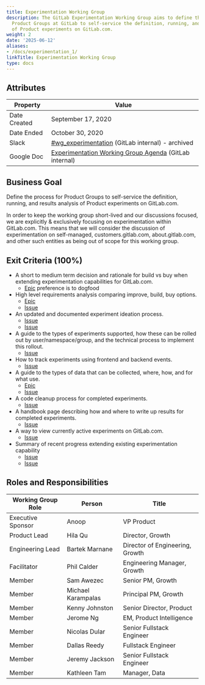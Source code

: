 ```yaml
---
title: Experimentation Working Group
description: The GitLab Experimentation Working Group aims to define the process for
  Product Groups at GitLab to self-service the definition, running, and results analysis
  of Product experiments on GitLab.com.
weight: 2
date: '2025-06-12'
aliases:
- /docs/experimentation_1/
linkTitle: Experimentation Working Group
type: docs
---
```


## Attributes

| Property | Value |
|----------|-------|
| Date Created | September 17, 2020 |
| Date Ended   | October 30, 2020 |
| Slack        | [#wg_experimentation](https://gitlab.slack.com/archives/C01BJUKUEDN) (GitLab internal) - archived |
| Google Doc   | [Experimentation Working Group Agenda](https://drive.google.com/drive/search?q=title:%22Experimentation%20Working%20Group%22) (GitLab internal) |

## Business Goal

Define the process for Product Groups to self-service the definition, running, and results analysis of Product experiments on GitLab.com.

In order to keep the working group short-lived and our discussions focused, we are explicitly & exclusively focusing on experimentation within GitLab.com. This means that we will consider the discussion of experimentation on self-managed, customers.gitlab.com, about.gitlab.com, and other such entities as being out of scope for this working group.

## Exit Criteria (100%)

- A short to medium term decision and rationale for build vs buy when extending experimentation capabilities for GitLab.com.
  - [Epic](https://gitlab.com/groups/gitlab-org/growth/-/epics/48) preference is to dogfood
- High level requirements analysis comparing improve, build, buy options.
  - [Epic](https://gitlab.com/groups/gitlab-org/growth/-/epics/53)
  - [Issue](https://gitlab.com/gitlab-org/growth/experimentation/-/issues/2)
- An updated and documented experiment ideation process.
  - [Issue](https://gitlab.com/gitlab-org/growth/experimentation/-/issues/14)
  - [Issue](https://gitlab.com/gitlab-org/growth/experiment-design-repo/-/issues/1)
- A guide to the types of experiments supported, how these can be rolled out by user/namespace/group, and the technical process to implement this rollout.
  - [Issue](https://gitlab.com/gitlab-org/growth/experimentation/-/issues/21)
- How to track experiments using frontend and backend events.
  - [Issue](https://gitlab.com/gitlab-org/growth/experimentation/-/issues/20)
- A guide to the types of data that can be collected, where, how, and for what use.
  - [Epic](https://gitlab.com/groups/gitlab-org/growth/-/epics/50)
  - [Issue](https://gitlab.com/gitlab-org/growth/experimentation/-/issues/18)
- A code cleanup process for completed experiments.
  - [Issue](https://gitlab.com/gitlab-org/growth/experimentation/-/issues/6)
- A handbook page describing how and where to write up results for completed experiments.
  - [Issue](https://gitlab.com/gitlab-org/growth/experimentation/-/issues/19)
- A way to view currently active experiments on GitLab.com.
  - [Issue](https://gitlab.com/gitlab-org/gitlab/-/issues/262725)
- Summary of recent progress extending existing experimentation capability
  - [Issue](https://gitlab.com/gitlab-org/growth/experimentation/-/issues/22)
  - [Issue](https://gitlab.com/gitlab-org/growth/experimentation/-/issues/15)

## Roles and Responsibilities

| Working Group Role    | Person                | Title                             |
|-----------------------|-----------------------|-----------------------------------|
| Executive Sponsor     | Anoop                 | VP Product                        |
| Product Lead          | Hila Qu               | Director, Growth                  |
| Engineering Lead      | Bartek Marnane        | Director of Engineering, Growth   |
| Facilitator           | Phil Calder           | Engineering Manager, Growth       |
| Member                | Sam Awezec            | Senior PM, Growth                 |
| Member                | Michael Karampalas    | Principal PM, Growth              |
| Member                | Kenny Johnston        | Senior Director, Product          |
| Member                | Jerome Ng             | EM, Product Intelligence |
| Member                | Nicolas Dular         | Senior Fullstack Engineer         |
| Member                | Dallas Reedy          | Fullstack Engineer                |
| Member                | Jeremy Jackson        | Senior Fullstack Engineer         |
| Member                | Kathleen Tam          | Manager, Data                     |
